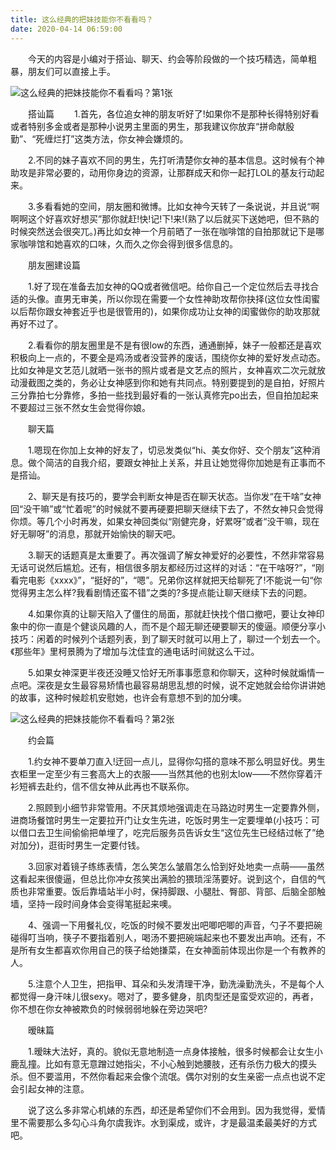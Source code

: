 ```yaml
---
title: 这么经典的把妹技能你不看看吗？
date: 2020-04-14 06:59:00
---
```




　　今天的内容是小编对于搭讪、聊天、约会等阶段做的一个技巧精选，简单粗暴，朋友们可以直接上手。

![这么经典的把妹技能你不看看吗？第1张](/img/18ef560b425b33c9631d67fece41ea02.jpg)

　　搭讪篇 　　1.首先，各位追女神的朋友听好了!如果你不是那种长得特别好看或者特别多金或者是那种小说男主里面的男生，那我建议你放弃“拼命献殷勤”、“死缠烂打”这类方法，你女神会嫌烦的。

　　2.不同的妹子喜欢不同的男生，先打听清楚你女神的基本信息。这时候有个神助攻是非常必要的，动用你身边的资源，让那群成天和你一起打LOL的基友行动起来。

　　3.多看看她的空间，朋友圈和微博。比如女神今天转了一条说说，并且说“啊啊啊这个好喜欢好想买”那你就赶!快!记!下!来!(熟了以后就买下送她吧，但不熟的时候突然送会很突兀。)再比如女神一个月前晒了一张在咖啡馆的自拍那就记下是哪家咖啡馆和她喜欢的口味，久而久之你会得到很多信息的。

　　朋友圈建设篇

　　1.好了现在准备去加女神的QQ或者微信吧。给你自己一个定位然后去寻找合适的头像。直男无审美，所以你现在需要一个女性神助攻帮你抉择(这位女性闺蜜以后帮你跟女神套近乎也是很管用的)，如果你成功让女神的闺蜜做你的助攻那就再好不过了。

　　2.看看你的朋友圈里是不是有很low的东西，通通删掉，妹子一般都还是喜欢积极向上一点的，不要全是鸡汤或者没营养的废话，围绕你女神的爱好发点动态。比如女神是文艺范儿就晒一张书的照片或者是文艺点的照片，女神喜欢二次元就放动漫截图之类的，务必让女神感到你和她有共同点。特别要提到的是自拍，好照片三分靠拍七分靠修，多拍一些找到最好看的一张认真修完po出去，但自拍加起来不要超过三张不然女生会觉得你娘。

　　聊天篇

　　1.嗯现在你加上女神的好友了，切忌发类似“hi、美女你好、交个朋友”这种消息。做个简洁的自我介绍，要跟女神扯上关系，并且让她觉得你加她是有正事而不是搭讪。

　　2、聊天是有技巧的，要学会判断女神是否在聊天状态。当你发“在干啥”女神回“没干嘛”或“忙着呢”的时候就不要再硬要把聊天继续下去了，不然女神只会觉得你烦。等几个小时再发，如果女神回类似“刚健完身，好累呀”或者“没干嘛，现在好无聊呀”的消息，那就开始愉快的聊天吧。

　　3.聊天的话题真是太重要了。再次强调了解女神爱好的必要性，不然非常容易无话可说然后尴尬。还有，相信很多朋友都经历过这样的对话：“在干啥呀?”，“刚看完电影《xxxx》”，“挺好的”，“嗯”。兄弟你这样就把天给聊死了!不能说一句“你觉得男主怎么样?我看剧情还蛮不错”之类的?多提点能让聊天继续下去的问题。

　　4.如果你真的让聊天陷入了僵住的局面，那就赶快找个借口撤吧，要让女神印象中的你一直是个健谈风趣的人，而不是个超无聊还硬要聊天的傻逼。顺便分享小技巧：闲着的时候列个话题列表，到了聊天时就可以用上了，聊过一个划去一个。《那些年》里柯景腾为了增加与沈佳宜的通电话时间就这么干过。

　　5.如果女神深更半夜还没睡又恰好无所事事愿意和你聊天，这种时候就煽情一点吧。深夜是女生最容易矫情也最容易胡思乱想的时候，说不定她就会给你讲讲她的故事，这种时候趁机安慰她，也许会有意想不到的加分噢。

![这么经典的把妹技能你不看看吗？第2张](/img/5c541a616cb5d70e6fed26963453797b.jpg)

　　约会篇

　　1.约女神不要单刀直入!迂回一点儿，显得你勾搭的意味不那么明显好伐。男生衣柜里一定至少有三套高大上的衣服——当然其他的也别太low——不然你穿着汗衫短裤去赴约，信不信女神从此再也不联系你。

　　2.照顾到小细节非常管用。不厌其烦地强调走在马路边时男生一定要靠外侧，进商场餐馆时男生一定要拉开门让女生先进，吃饭时男生一定要埋单(小技巧：可以借口去卫生间偷偷把单埋了，吃完后服务员告诉女生“这位先生已经结过帐了”绝对加分)，逛街时男生一定要付钱。

　　3.回家对着镜子练练表情，怎么笑怎么皱眉怎么恰到好处地卖一点萌——虽然这看起来很傻逼，但总比你冲女孩笑出满脸的猥琐淫荡要好。说到这个，自信的气质也非常重要。饭后靠墙站半小时，保持脚跟、小腿肚、臀部、背部、后脑全部触墙，坚持一段时间身体会变得笔挺起来噢。

　　4、强调一下用餐礼仪，吃饭的时候不要发出吧唧吧唧的声音，勺子不要把碗碰得叮当响，筷子不要指着别人，喝汤不要把碗端起来也不要发出声响。还有，不是所有女生都喜欢你用自己的筷子给她搛菜，在女神面前体现出你是一个有教养的人。

　　5.注意个人卫生，把指甲、耳朵和头发清理干净，勤洗澡勤洗头，不是每个人都觉得一身汗味儿很sexy。嗯对了，要多健身，肌肉型还是蛮受欢迎的，再者，你不想在你女神被欺负的时候弱弱地躲在旁边哭吧?

　　暧昧篇

　　1.暧昧大法好，真的。貌似无意地制造一点身体接触，很多时候都会让女生小鹿乱撞。比如有意无意蹭过她指尖，不小心触到她腰肢，还有杀伤力极大的摸头杀。但不要滥用，不然你看起来会像个流氓。偶尔对别的女生亲密一点点也说不定会引起女神的注意。

　　说了这么多非常心机婊的东西，却还是希望你们不会用到。因为我觉得，爱情里不需要那么多勾心斗角尔虞我诈。水到渠成，或许，才是最温柔最美好的方式吧。